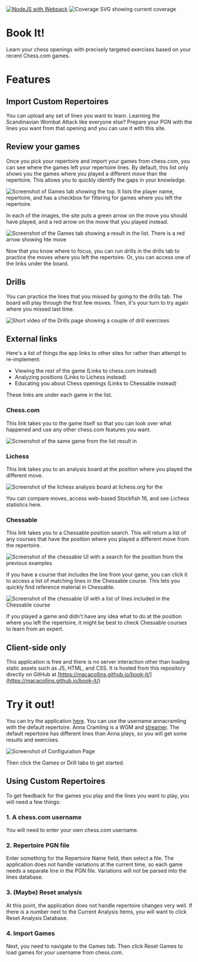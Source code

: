 [![NodeJS with Webpack](https://github.com/macacollins/book-it/actions/workflows/webpack.yml/badge.svg)](https://github.com/macacollins/book-it/actions/workflows/webpack.yml)
![Coverage SVG showing current coverage](https://macacollins.github.io/book-it/coverage.svg)
# Book It!

Learn your chess openings with precisely targeted exercises based on your recent Chess.com games.

# Features

## Import Custom Repertoires

You can upload any set of lines you want to learn. Learning the Scandinavian Wombat Attack like everyone else? Prepare your PGN with the lines you want from that opening and you can use it with this site. 

## Review your games

Once you pick your repertoire and import your games from chess.com, you can see where the games left your repertoire lines. By default, this list only shows you the games where you played a different move than the repertoire. This allows you to quickly identify the gaps in your knowledge.

![Screenshot of Games tab showing the top. It lists the player name, repertoire, and has a checkbox for filtering for games where you left the repertoire.](images/Games1.png)

In each of the images, the site puts a green arrow on the move you should have played, and a red arrow on the move that you played instead.

![Screenshot of the Games tab showing a result in the list. There is a red arrow showing hte move](images/Games2.png)

Now that you know where to focus, you can run drills in the drills tab to practice the moves where you left the repertoire. Or, you can access one of the links under the board.

## Drills

You can practice the lines that you missed by going to the drills tab. The board will play through the first few moves. Then, it's your turn to try again where you missed last time.

![Short video of the Drills page showing a couple of drill exercises](images/Test3.gif)

## External links

Here's a list of things the app links to other sites for rather than attempt to re-implement:

- Viewing the rest of the game (Links to chess.com instead)
- Analyzing positions (Links to Lichess instead)
- Educating you about Chess openings (Links to Chessable instead)

These links are under each game in the list.

### Chess.com

This link takes you to the game itself so that you can look over what happened and use any other chess.com features you want.

![Screenshot of the same game from the list result in ](images/Chesscom.png)

### Lichess

This link takes you to an analysis board at the position where you played the different move. 

![Screenshot of the lichess analysis board at lichess.org for the ](images/Lichess.png)

You can compare moves, access web-based Stockfish 16, and see Lichess statistics here.

### Chessable

This link takes you to a Chessable position search. This will return a list of any courses that have the position where you played a different move from the repertoire. 

![Screenshot of the chessable UI with a search for the position from the previous examples](images/Chessable1.png)

If you have a course that includes the line from your game, you can click it to access a list of matching lines in the Chessable course. This lets you quickly find reference material in Chessable.

![Screenshot of the chessable UI with a list of lines included in the Chessable course](images/Chessable2.png)

If you played a game and didn't have any idea what to do at the position where you left the repertoire, it might be best to check Chessable courses to learn from an expert.

## Client-side only

This application is free and there is no server interaction other than loading static assets such as JS, HTML, and CSS. It is hosted from this repository directly on GitHub at [https://macacollins.github.io/book-it/](https://macacollins.github.io/book-it/)

# Try it out!

You can try the application [here](https://macacollins.github.io/book-it/). You can use the username annacramling with the default repertoire. Anna Cramling is a WGM and [streamer](https://www.youtube.com/@annacramling). The default repertoire has different lines than Anna plays, so you will get some results and exercises.

![Screenshot of Configuration Page](images/Configuration.png)

Then click the Games or Drill tabs to get started.

## Using Custom Repertoires

To get feedback for the games you play and the lines you want to play, you will need a few things:

### 1. A chess.com username

You will need to enter your own chess.com username.

### 2. Repertoire PGN file

Enter something for the Repertoire Name field, then select a file. The application does not handle variations at the current time, so each game needs a separate line in the PGN file. Variations will not be parsed into the lines database.

### 3. (Maybe) Reset analysis

At this point, the application does not handle repertoire changes very well. If there is a number next to the Current Analysis Items, you will want to click Reset Analysis Database.

### 4. Import Games

Next, you need to navigate to the Games tab. Then click Reset Games to load games for your username from chess.com.
